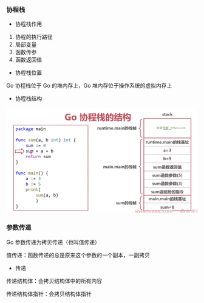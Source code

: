 ### 协程栈

* 协程栈作用

1. 协程的执行路径
2. 局部变量
3. 函数传参
4. 函数返回值


* 协程栈位置

Go 协程栈位于 Go 的堆内存上，Go 堆内存位于操作系统的虚拟内存上


* 协程栈结构

![协程栈结构](images/001_协程栈结构.png)


### 参数传递

Go 参数传递为拷贝传递（也叫值传递）

值传递：函数传递的总是原来这个参数的一个副本，一副拷贝


* 传递

传递结构体：会拷贝结构体中的所有内容

传递结构体指针：会拷贝结构体指针

